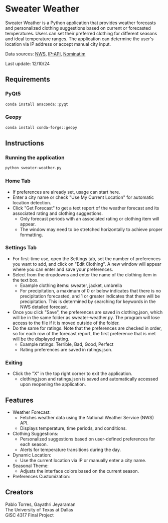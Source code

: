 # Sweater Weather

Sweater Weather is a Python application that provides weather forecasts and personalized clothing suggestions based on current or forecasted temperatures. Users can set their preferred clothing for different seasons and ideal temperature ranges. The application can determine the user's location via IP address or accept manual city input.

Data sources: [NWS](https://www.weather.gov/documentation/services-web-api), [IP-API](https://ip-api.com/), [Nominatim](https://nominatim.org/)

Last update: 12/10/24

## Requirements

### PyQt5

```bash
conda install anaconda::pyqt
```

### Geopy
```bash
conda install conda-forge::geopy
```
## Instructions

### Running the application

```bash
python sweater-weather.py
```

### Home Tab
* If preferences are already set, usage can start here.
* Enter a city name or check "Use My Current Location" for automatic location detection.
* Click "Get Forecast" to get a text report of the weather forecast and its associated rating and clothing suggestions.
    * Only forecast periods with an associated rating or clothing item will appear.
    * The window may need to be stretched horizontally to achieve proper formatting.

### Settings Tab
* For first-time use, open the Settings tab, set the number of preferences you want to add, and click on "Edit Clothing". A new window will appear where you can enter and save your preferences.
* Select from the dropdowns and enter the name of the clothing item in the text box.
    * Example clothing items: sweater, jacket, umbrella
    * For precipitation, a maximum of 0 or below indicates that there is no precipitation forecasted, and 1 or greater indicates that there will be precipitation. This is determined by searching for keywords in the NWS detailed forecast.
* Once you click "Save", the preferences are saved in clothing.json, which will be in the same folder as sweater-weather.py. The program will lose access to the file if it is moved outside of the folder.
* Do the same for ratings. Note that the preferences are checked in order, so for each row of the forecast report, the first preference that is met will be the displayed rating.
    * Example ratings: Terrible, Bad, Good, Perfect
    * Rating preferences are saved in ratings.json.

### Exiting
* Click the "X" in the top right corner to exit the application.
    * clothing.json and ratings.json is saved and automatically accessed upon reopening the application.

## Features

* Weather Forecast:
    * Fetches weather data using the National Weather Service (NWS) API.
    * Displays temperature, time periods, and conditions.
* Clothing Suggestions:
    * Personalized suggestions based on user-defined preferences for each season.
    * Alerts for temperature transitions during the day.
* Dynamic Location:
    * Use the current location via IP or manually enter a city name.
* Seasonal Theme:
    * Adjusts the interface colors based on the current season.
* Preferences Customization:

## Creators

Pablo Torres, Gayathri Jeyaraman    
The University of Texas at Dallas    
GISC 4317 Final Project
